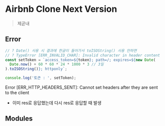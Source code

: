 # Airbnb Clone Next Version

> 제곧내

## Error

```javascript
// ? Date() 사용 시 결과에 한글이 들어가서 toISOString() 사용 안하면
// ? TypeError [ERR_INVALID_CHAR]: Invalid character in header content ["Set-Cookie"] 발생
const setToken = `access_token=${token}; path=/; expires=${new Date(
  Date.now() + 60 * 60 * 24 * 1000 * 3 // 3일
).toISOString()}; httponly`;

console.log('토큰 : ', setToken);
```

Error [ERR_HTTP_HEADERS_SENT]: Cannot set headers after they are sent to the client

- 이미 res로 응답했는데 다시 res로 응답할 때 발생

## Modules

